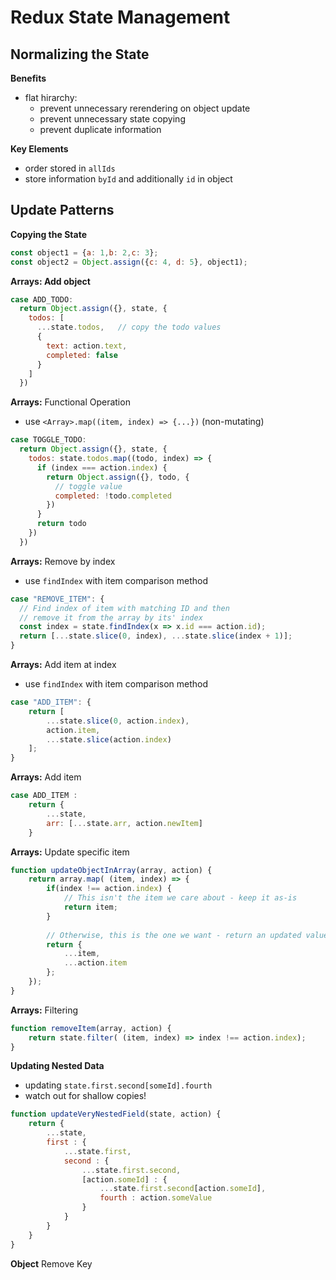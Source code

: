 # Redux State Management


## Normalizing the State
**Benefits**
- flat hirarchy:
	- prevent unnecessary rerendering on object update
	- prevent unnecessary state copying
	- prevent duplicate information


**Key Elements**
- order stored in `allIds`
- store information `byId` and additionally `id` in object

## Update Patterns

**Copying the State**

```javascript
const object1 = {a: 1,b: 2,c: 3};
const object2 = Object.assign({c: 4, d: 5}, object1);
```

**Arrays: Add object**
```javascript
case ADD_TODO:
  return Object.assign({}, state, {
    todos: [
      ...state.todos,	// copy the todo values
      {
        text: action.text,
        completed: false
      }
    ]
  })
```

**Arrays:** Functional Operation
- use `<Array>.map((item, index) => {...})` (non-mutating)

```javascript
case TOGGLE_TODO:
  return Object.assign({}, state, {
    todos: state.todos.map((todo, index) => {
      if (index === action.index) {
        return Object.assign({}, todo, {
          // toggle value
          completed: !todo.completed
        })
      }
      return todo
    })
  })
```

**Arrays:** Remove by index
- use `findIndex` with item comparison method
```javascript
case "REMOVE_ITEM": {
  // Find index of item with matching ID and then
  // remove it from the array by its' index
  const index = state.findIndex(x => x.id === action.id);
  return [...state.slice(0, index), ...state.slice(index + 1)];
}
```

**Arrays:** Add item at index
- use `findIndex` with item comparison method
```javascript
case "ADD_ITEM": {
    return [
        ...state.slice(0, action.index),
        action.item,
        ...state.slice(action.index)
    ];
}
```

**Arrays:** Add item
```javascript
case ADD_ITEM :
    return { 
        ...state,
        arr: [...state.arr, action.newItem]
    }
```

**Arrays:** Update specific item

```javascript
function updateObjectInArray(array, action) {
    return array.map( (item, index) => {
        if(index !== action.index) {
            // This isn't the item we care about - keep it as-is
            return item;
        }
        
        // Otherwise, this is the one we want - return an updated value
        return {
            ...item,
            ...action.item
        };    
    });
}
```

**Arrays:** Filtering

```javascript
function removeItem(array, action) {
    return state.filter( (item, index) => index !== action.index);
}
```

**Updating Nested Data**
- updating `state.first.second[someId].fourth`
- watch out for shallow copies!
```javascript
function updateVeryNestedField(state, action) {
    return {
        ...state,
        first : {
            ...state.first,
            second : {
                ...state.first.second,
                [action.someId] : {
                    ...state.first.second[action.someId],
                    fourth : action.someValue
                }
            }
        }
    }
}
```

**Object** Remove Key
```javascript

```

